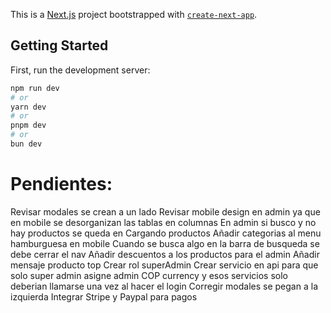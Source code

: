 This is a [Next.js](https://nextjs.org/) project bootstrapped with [`create-next-app`](https://github.com/vercel/next.js/tree/canary/packages/create-next-app).

## Getting Started

First, run the development server:

```bash
npm run dev
# or
yarn dev
# or
pnpm dev
# or
bun dev
```

# Pendientes:
Revisar modales se crean a un lado 
Revisar mobile design en admin ya que en mobile se desorganizan las tablas en columnas
En admin si busco y no hay productos se queda en Cargando productos
Añadir categorias al menu hamburguesa en mobile
Cuando se busca algo en la barra de busqueda se debe cerrar el nav
Añadir descuentos a los productos para el admin
Añadir mensaje producto top
Crear rol superAdmin
Crear servicio en api para que solo super admin asigne admin
COP currency y esos servicios solo deberian llamarse una vez al hacer el login
Corregir modales se pegan a la izquierda
Integrar Stripe y Paypal para pagos
